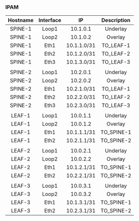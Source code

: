 


### 		IPAM

| Hostname | Interface | IP | Description |
| :------: | :-------: | :----------: | :---------: |
| SPINE-1 | Loop1 | 10.1.0.1 | Underlay |
| SPINE-1 | Loop2 | 10.1.0.2 | Overlay |
| SPINE-1 | Eth1 | 10.1.1.0/31 | TO_LEAF-1 |
| SPINE-1 | Eth2 | 10.1.2.0/31 | TO_LEAF-2 |
| SPINE-1 | Eth3 | 10.1.3.0/31 | TO_LEAF-3 |
|          |          |              |            |
| SPINE-2 | Loop1 | 10.2.0.1 | Underlay |
| SPINE-2 | Loop2 | 10.2.0.2 | Overlay |
| SPINE-2 | Eth1 | 10.2.1.0/31 | TO_LEAF-1 |
| SPINE-2 | Eth2 | 10.2.2.0/31 | TO_LEAF-2 |
| SPINE-2 | Eth3 | 10.2.3.0/31 | TO_LEAF-3 |
|          |          |              |            |
| LEAF-1 | Loop1 | 10.0.1.1 | Underlay |
| LEAF-1 | Loop2 | 10.0.1.2 | Overlay |
| LEAF-1 | Eth1 | 10.1.1.1/31 | TO_SPINE-1 |
| LEAF-1 | Eth2 | 10.2.1.1/31 | TO_SPINE-2 |
|          |          |              |            |
| LEAF-2 | Loop1 | 10.0.2.1 | Underlay |
| LEAF-2 | Loop2 | 10.0.2.2 | Overlay |
| LEAF-2 | Eth1 | 10.1.2.1/31 | TO_SPINE-1 |
| LEAF-2 | Eth2 | 10.2.2.1/31 | TO_SPINE-2 |
|          |          |              |            |
| LEAF-3 | Loop1 | 10.0.3.1 | Underlay |
| LEAF-3 | Loop2 | 10.0.3.2 | Overlay |
| LEAF-3 | Eth1 | 10.1.3.1/31 | TO_SPINE-1 |
| LEAF-3 | Eth2 | 10.2.3.1/31 | TO_SPINE-2 |










